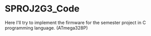# SPROJ2G3_Code
Here I'll try to implement the firmware for the semester project in C programming language. (ATmega328P)
